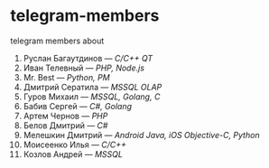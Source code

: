 # telegram-members
telegram members about

1. Руслан Багаутдинов — *С/C++ QT*   
2. Иван Телевный — *PHP, Node.js*    
3. Mr. Best — *Python, PM*   
4. Дмитрий Сератила — *MSSQL OLAP*   
5. Гуров Михаил — *MSSQL, Golang, C*   
6. Бабив Сергей — *C#, Golang*   
7. Артем Чернов — *PHP*    
8. Белов Дмитрий — *C#*    
9. Мелешкин Дмитрий — *Android Java, iOS Objective-C, Python*    
10. Моисеенко Илья — *С/С++*    
11. Козлов Андрей — *MSSQL*   
